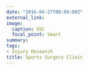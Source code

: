 ```yaml
---
date: "2016-04-27T00:00:00Z"
external_link: 
image:
  caption: SSC
  focal_point: Smart
summary: 
tags:
- Injury Research
title: Sports Surgery Clinic
---
```


